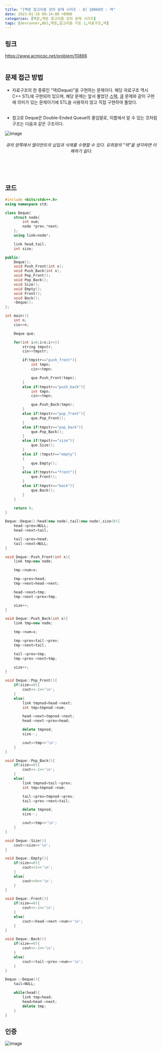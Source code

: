 ```yaml
---
title: "[백준 알고리즘 강의 문제 시리즈 - 8] 10866번 : 덱"
date: 2023-01-16 09:14:00 +0900
categories: [백준,백준 알고리즘 강의 문제 시리즈]
tags: [devrunner,BOJ,백준,알고리즘 기초 1,자료구조,덱]
---
```


링크
---
<https://www.acmicpc.net/problem/10866>
<br/><br/>


문제 접근 방법
---
* 자료구조의 한 종류인 "덱(Deque)"을 구현하는 문제이다. 해당 자료구조 역시 C++ STL에 구현되어 있으며, 해당 문제는 앞서 풀었던 [스택](https://baejw0111.github.io/posts/BOJ-series-1-10828/), [큐](https://baejw0111.github.io/posts/BOJ-series-6-10845/) 문제와 같이 구현에 의미가 있는 문제이기에 STL을 사용하지 않고 직접 구현하여 풀었다.<br/><br/>

* 참고로 Deque은 Double-Ended Queue의 줄임말로, 이름에서 알 수 있는 것처럼 구조는 다음과 같은 구조이다.

![image](https://user-images.githubusercontent.com/87963766/212588419-7529c058-1780-431e-a32c-e67e11710267.png)

###### <center>큐의 양쪽에서 엘리먼트의 삽입과 삭제를 수행할 수 있다. 유희왕의 "덱"을 생각하면 이해하기 쉽다.<center>
<br/><br/>

코드
---
<!-- <details>
<summary>펼치기</summary>
<div markdown="1"> -->

```cpp
#include <bits/stdc++.h>
using namespace std;

class Deque{
    struct node{
        int num;
        node *prev,*next;
    };
    using link=node*;

    link head,tail;
    int size;

public:
    Deque();
    void Push_Front(int x);
    void Push_Back(int x);
    void Pop_Front();
    void Pop_Back();
    void Size();
    void Empty();
    void Front();
    void Back();
    ~Deque();
};

int main(){
    int n;
    cin>>n;

    Deque que;

    for(int i=0;i<n;i++){
        string tmpstr;
        cin>>tmpstr;

        if(tmpstr=="push_front"){
            int tmpn;
            cin>>tmpn;

            que.Push_Front(tmpn);
        }
        else if(tmpstr=="push_back"){
            int tmpn;
            cin>>tmpn;

            que.Push_Back(tmpn);
        }
        else if(tmpstr=="pop_front"){
            que.Pop_Front();
        }
        else if(tmpstr=="pop_back"){
            que.Pop_Back();
        }
        else if(tmpstr=="size"){
            que.Size();
        }
        else if (tmpstr=="empty")
        {
            que.Empty();
        }
        else if(tmpstr=="front"){
            que.Front(); 
        }
        else if(tmpstr=="back"){
            que.Back(); 
        }
    }

    return 0;
}

Deque::Deque():head(new node),tail(new node),size(0){
    head->prev=NULL;
    head->next=tail;

    tail->prev=head;
    tail->next=NULL;
}

void Deque::Push_Front(int x){
    link tmp=new node;

    tmp->num=x;

    tmp->prev=head;
    tmp->next=head->next;

    head->next=tmp;
    tmp->next->prev=tmp;

    size++;
}

void Deque::Push_Back(int x){
    link tmp=new node;

    tmp->num=x;

    tmp->prev=tail->prev;
    tmp->next=tail;

    tail->prev=tmp;
    tmp->prev->next=tmp;

    size++;
}

void Deque::Pop_Front(){
    if(size==0){
        cout<<-1<<'\n';
    }
    else{
        link tmpnod=head->next;
        int tmp=tmpnod->num;

        head->next=tmpnod->next;
        head->next->prev=head;

        delete tmpnod;
        size--;

        cout<<tmp<<'\n';
    }
}

void Deque::Pop_Back(){
    if(size==0){
        cout<<-1<<'\n';
    }
    else{
        link tmpnod=tail->prev;
        int tmp=tmpnod->num;

        tail->prev=tmpnod->prev;
        tail->prev->next=tail;

        delete tmpnod;
        size--;

        cout<<tmp<<'\n';
    }
}

void Deque::Size(){
    cout<<size<<'\n';
}

void Deque::Empty(){
    if(size==0){
        cout<<1<<'\n';
    }
    else{
        cout<<0<<'\n';
    }
}

void Deque::Front(){
    if(size==0){
        cout<<-1<<'\n';
    }
    else{
        cout<<head->next->num<<'\n';
    }
}

void Deque::Back(){
    if(size==0){
        cout<<-1<<'\n';
    }
    else{
        cout<<tail->prev->num<<'\n';
    }
}

Deque::~Deque(){
    tail=NULL;

    while(head){
        link tmp=head;
        head=head->next;
        delete tmp;
    }
}
```

<!-- </div>
</details>
<br/><br/> -->

인증
---
![image](https://user-images.githubusercontent.com/87963766/212574995-03a2e3e8-3f00-4c67-a3bf-0ad542ffc1c1.png)